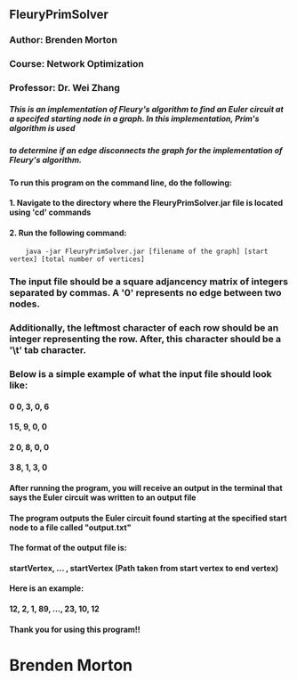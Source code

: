 ## FleuryPrimSolver

### Author: Brenden Morton
### Course: Network Optimization
### Professor: Dr. Wei Zhang



##### 	This is an implementation of Fleury's algorithm to find an Euler circuit at a specifed starting node in a graph. In this implementation, Prim's algorithm is used
##### 	to determine if an edge disconnects the graph for the implementation of Fleury's algorithm.





#### To run this program on the command line, do the following:

####	1. Navigate to the directory where the FleuryPrimSolver.jar file is located using 'cd' commands

####	2. Run the following command:
	
		java -jar FleuryPrimSolver.jar [filename of the graph] [start vertex] [total number of vertices]
		
### The input file should be a square adjancency matrix of integers separated by commas. A '0' represents no edge between two nodes.
### Additionally, the leftmost character of each row should be an integer representing the row. After, this character should be a '\t' tab character.
### Below is a simple example of what the input file should look like:

####				0   0, 3, 0, 6
####				1   5, 9, 0, 0
####				2   0, 8, 0, 0
####				3   8, 1, 3, 0



#### After running the program, you will receive an output in the terminal that says the Euler circuit was written to an output file

#### The program outputs the Euler circuit found starting at the specified start node to a file called "output.txt"
#### The format of the output file is:

####  startVertex, ... , startVertex (Path taken from start vertex to end vertex)


#### Here is an example:

#### 12, 2, 1, 89, ..., 23, 10, 12



#### Thank you for using this program!!

# Brenden Morton
